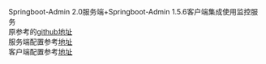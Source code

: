 
Springboot-Admin 2.0服务端+Springboot-Admin 1.5.6客户端集成使用监控服务<br>
原参考的[github地址](https://github.com/p555iii/spring-boot-admin1.5to2.0)<br>
服务端配置参考[地址](https://github.com/Xlinlin/SpringCloud-Demo/tree/master/SpringBoot-Admin)<br>
客户端配置参考[地址](https://github.com/Xlinlin/SpringCloud-Demo/tree/master/SpringCloud-Provider)<br>